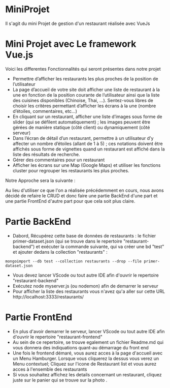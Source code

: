 # MiniProjet
 Il s'agit du mini Projet de gestion d'un restaurant  réalisée avec VueJs

# Mini Projet avec Le framework Vue.js

 Voici les differentes Fonctionnalités qui seront présentes dans notre projet
    
   - Permettre d’afficher les restaurants les plus proches de la position de l’utilisateur
   - La page d’accueil de votre site doit afficher une liste de restaurant à la une en fonction de la position courante de l’utilisateur         ainsi que la liste des cuisines disponibles (Chinoise, Thai, …). Sentez-vous libres de choisir les critères permettant d’afficher les       écrans à la une (nombre d’étoiles, commentaires, etc…)
   - En cliquant sur un restaurant, afficher une liste d’images sous forme de slider (qui se défilent automatiquement) ; les images peuvent      être gérées de manière statique  (côté client) ou dynamiquement (côté serveur)
   - Dans l’écran de détail d’un restaurant, permettre à un utilisateur d’y affecter un nombre d’étoiles (allant de 1 à 5) ; ces notations      doivent être affichés sous forme de vignettes quand un restaurant est affiché dans la liste des résultats de recherche.
   - Gérer des commentaires pour un restaurant
   - Afficher les écrans sur une Map (Google Maps) et utiliser les fonctions cluster
     pour regrouper les restaurants les plus proches.


Notre Approche sera la suivante :

Au lieu d'utiliser ce que l'on a réalisée précédemment en cours, nous avons décidé de refaire le CRUD et donc faire une partie BackEnd d'une part 
et une partie FrontEnd d'autre part pour que cela soit plus claire.

# Partie BackEnd

   - Dabord, Récupérez cette base de données de restaurants : le fichier primer-dataset.json (qui se trouve dans le repertoire "restaurant-backend") et exécuter la commande suivante, qui va créer 
une bd "test" et ajouter dedans la collection "restaurants" :

    mongoimport --db test --collection restaurants --drop --file primer-dataset.json

   - Vous devez lancer VScode ou tout autre IDE afin d'ouvrir le repertoire "restaurant-backend" 
   - Exécutez node myserver.js (ou nodemon) afin de demarrer le serveur
   - Pour afficher la liste des restaurants vous n'avez qu'a aller sur cette URL http://localhost:3333/restaurants/
   
# Partie FrontEnd

  - En plus d'avoir demarrer le serveur, lancer VScode ou tout autre IDE afin d'ouvrir le repertoire "restaurant-frontend"
  - Au sein de ce repertoire, se trouve egalement un fichier Readme.md qui vous donnera des indiquations quant-au démarrage du front end
  - Une fois le frontend démaré, vous aurez acces à la page d'accueil avec un Menu Hamburger. Lorsque vous cliquerez la dessus vous verez un Menu contextuel; 
    Cliquez sur l'icone de Restaurant list et vous aurez acces à l'ensemble des restaurants
  - Si vous souhaitez affichez les details concernant un restaurant, cliquez juste sur le panier qui se trouve sur la photo .   
